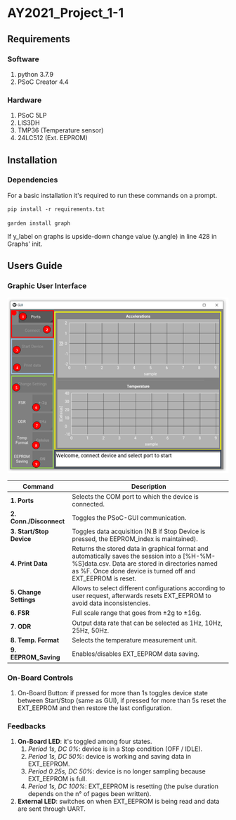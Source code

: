# AY2021\_Project\_1-1

## Requirements

### Software
1. python 3.7.9
1. PSoC Creator 4.4

### Hardware
1. PSoC 5LP
1. LIS3DH
1. TMP36 (Temperature sensor)
1. 24LC512 (Ext. EEPROM)


## Installation

### Dependencies

For a basic installation it's required to run these commands on a prompt.

```shell
pip install -r requirements.txt

garden install graph
```

If y\_label on graphs is upside-down change value (y.angle) in line 428 in Graphs' init.

## Users Guide

### Graphic User Interface

![GUI Screenshot](./Images/GUI_Screenshot.png)

| Command                   | Description                                                                                                                                                                                                         |
| ---                       | ---                                                                                                                                                                                                                 |
| **1. Ports**              | Selects the COM port to which the device is connected.                                                                                                                                                              |
| **2. Conn./Disconnect**   | Toggles the PSoC-GUI communication.                                                                                                                                                                                 |
| **3. Start/Stop Device**  | Toggles data acquisition (N.B if Stop Device is pressed, the EEPROM\_index is maintained).                                                                                                                          |
| **4. Print Data**         | Returns the stored data in graphical format and automatically saves the session into a [\%H-\%M-\%S]data.csv. Data are stored in directories named as \%F. Once done device is turned off and EXT\_EEPROM is reset. |
| **5. Change Settings**    | Allows to select different configurations according to user request, afterwards resets EXT\_EEPROM to avoid data inconsistencies.                                                                                   |
| **6. FSR**                | Full scale range that goes from ±2g to ±16g.                                                                                                                                                                        |
| **7. ODR**                | Output data rate that can be selected as 1Hz, 10Hz, 25Hz, 50Hz.                                                                                                                                                     |
| **8. Temp. Format**       | Selects the temperature measurement unit.                                                                                                                                                                           |
| **9. EEPROM\_Saving**     | Enables/disables EXT\_EEPROM data saving.                                                                                                                                                                           |

### On-Board Controls

1. On-Board Button: if pressed for more than 1s toggles device state between Start/Stop (same as GUI), if pressed for more than 5s reset the EXT\_EEPROM and then restore the last configuration.

### Feedbacks

1. **On-Board LED**: it's toggled among four states.
	1. *Period 1s, DC 0%*: device is in a Stop condition (OFF / IDLE).
	1. *Period 1s, DC 50%*: device is working and saving data in EXT\_EEPROM.
	1. *Period 0.25s, DC 50%*: device is no longer sampling because EXT\_EEPROM is full.
	1. *Period 1s, DC 100%*: EXT\_EEPROM is resetting (the pulse duration depends on the n° of pages been written).
1. **External LED**: switches on when EXT\_EEPROM is being read and data are sent through UART.
